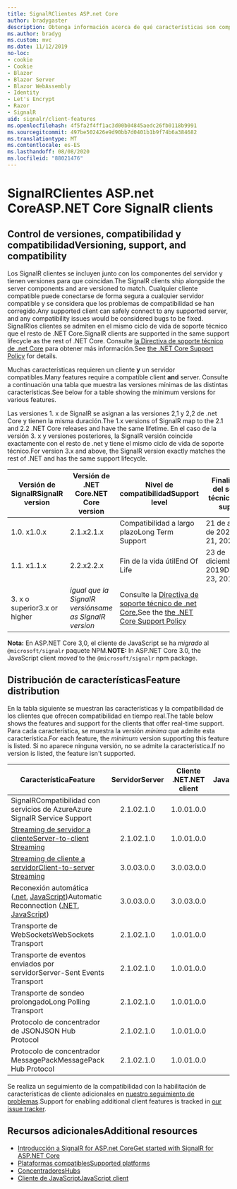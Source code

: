 ```yaml
---
title: SignalRClientes ASP.net Core
author: bradygaster
description: Obtenga información acerca de qué características son compatibles con los distintos clientes de ASP.NET Core SignalR .
ms.author: bradyg
ms.custom: mvc
ms.date: 11/12/2019
no-loc:
- cookie
- Cookie
- Blazor
- Blazor Server
- Blazor WebAssembly
- Identity
- Let's Encrypt
- Razor
- SignalR
uid: signalr/client-features
ms.openlocfilehash: 4f5fa2f4ff1ac3d00b04845aedc26fb0118b9991
ms.sourcegitcommit: 497be502426e9d90bb7d0401b1b9f74b6a384682
ms.translationtype: MT
ms.contentlocale: es-ES
ms.lasthandoff: 08/08/2020
ms.locfileid: "88021476"
---
```

# <a name="aspnet-core-no-locsignalr-clients"></a><span data-ttu-id="c7eb6-103">SignalRClientes ASP.net Core</span><span class="sxs-lookup"><span data-stu-id="c7eb6-103">ASP.NET Core SignalR clients</span></span>

## <a name="versioning-support-and-compatibility"></a><span data-ttu-id="c7eb6-104">Control de versiones, compatibilidad y compatibilidad</span><span class="sxs-lookup"><span data-stu-id="c7eb6-104">Versioning, support, and compatibility</span></span>

<span data-ttu-id="c7eb6-105">Los SignalR clientes se incluyen junto con los componentes del servidor y tienen versiones para que coincidan.</span><span class="sxs-lookup"><span data-stu-id="c7eb6-105">The SignalR clients ship alongside the server components and are versioned to match.</span></span> <span data-ttu-id="c7eb6-106">Cualquier cliente compatible puede conectarse de forma segura a cualquier servidor compatible y se considera que los problemas de compatibilidad se han corregido.</span><span class="sxs-lookup"><span data-stu-id="c7eb6-106">Any supported client can safely connect to any supported server, and any compatibility issues would be considered bugs to be fixed.</span></span> <span data-ttu-id="c7eb6-107">SignalRlos clientes se admiten en el mismo ciclo de vida de soporte técnico que el resto de .NET Core.</span><span class="sxs-lookup"><span data-stu-id="c7eb6-107">SignalR clients are supported in the same support lifecycle as the rest of .NET Core.</span></span> <span data-ttu-id="c7eb6-108">Consulte [la Directiva de soporte técnico de .net Core](https://dotnet.microsoft.com/platform/support/policy/dotnet-core) para obtener más información.</span><span class="sxs-lookup"><span data-stu-id="c7eb6-108">See [the .NET Core Support Policy](https://dotnet.microsoft.com/platform/support/policy/dotnet-core) for details.</span></span>

<span data-ttu-id="c7eb6-109">Muchas características requieren un cliente **y** un servidor compatibles.</span><span class="sxs-lookup"><span data-stu-id="c7eb6-109">Many features require a compatible client **and** server.</span></span> <span data-ttu-id="c7eb6-110">Consulte a continuación una tabla que muestra las versiones mínimas de las distintas características.</span><span class="sxs-lookup"><span data-stu-id="c7eb6-110">See below for a table showing the minimum versions for various features.</span></span>

<span data-ttu-id="c7eb6-111">Las versiones 1. x de SignalR se asignan a las versiones 2,1 y 2,2 de .net Core y tienen la misma duración.</span><span class="sxs-lookup"><span data-stu-id="c7eb6-111">The 1.x versions of SignalR map to the 2.1 and 2.2 .NET Core releases and have the same lifetime.</span></span> <span data-ttu-id="c7eb6-112">En el caso de la versión 3. x y versiones posteriores, la SignalR versión coincide exactamente con el resto de .net y tiene el mismo ciclo de vida de soporte técnico.</span><span class="sxs-lookup"><span data-stu-id="c7eb6-112">For version 3.x and above, the SignalR version exactly matches the rest of .NET and has the same support lifecycle.</span></span>

| <span data-ttu-id="c7eb6-113">Versión de SignalR</span><span class="sxs-lookup"><span data-stu-id="c7eb6-113">SignalR version</span></span> | <span data-ttu-id="c7eb6-114">Versión de .NET Core</span><span class="sxs-lookup"><span data-stu-id="c7eb6-114">.NET Core version</span></span> | <span data-ttu-id="c7eb6-115">Nivel de compatibilidad</span><span class="sxs-lookup"><span data-stu-id="c7eb6-115">Support level</span></span> | <span data-ttu-id="c7eb6-116">Finalización del soporte técnico</span><span class="sxs-lookup"><span data-stu-id="c7eb6-116">End of support</span></span> |
| - | - | - | - |
| <span data-ttu-id="c7eb6-117">1.0. x</span><span class="sxs-lookup"><span data-stu-id="c7eb6-117">1.0.x</span></span> | <span data-ttu-id="c7eb6-118">2.1.x</span><span class="sxs-lookup"><span data-stu-id="c7eb6-118">2.1.x</span></span> | <span data-ttu-id="c7eb6-119">Compatibilidad a largo plazo</span><span class="sxs-lookup"><span data-stu-id="c7eb6-119">Long Term Support</span></span> | <span data-ttu-id="c7eb6-120">21 de agosto de 2021</span><span class="sxs-lookup"><span data-stu-id="c7eb6-120">August 21, 2021</span></span> |
| <span data-ttu-id="c7eb6-121">1.1. x</span><span class="sxs-lookup"><span data-stu-id="c7eb6-121">1.1.x</span></span> | <span data-ttu-id="c7eb6-122">2.2.x</span><span class="sxs-lookup"><span data-stu-id="c7eb6-122">2.2.x</span></span> | <span data-ttu-id="c7eb6-123">Fin de la vida útil</span><span class="sxs-lookup"><span data-stu-id="c7eb6-123">End Of Life</span></span> | <span data-ttu-id="c7eb6-124">23 de diciembre de 2019</span><span class="sxs-lookup"><span data-stu-id="c7eb6-124">December 23, 2019</span></span> |
| <span data-ttu-id="c7eb6-125">3. x o superior</span><span class="sxs-lookup"><span data-stu-id="c7eb6-125">3.x or higher</span></span> | <span data-ttu-id="c7eb6-126">*igual que la SignalR versión*</span><span class="sxs-lookup"><span data-stu-id="c7eb6-126">*same as SignalR version*</span></span> | <span data-ttu-id="c7eb6-127">Consulte la [Directiva de soporte técnico de .net Core.](https://dotnet.microsoft.com/platform/support/policy/dotnet-core)</span><span class="sxs-lookup"><span data-stu-id="c7eb6-127">See the [the .NET Core Support Policy](https://dotnet.microsoft.com/platform/support/policy/dotnet-core)</span></span> |

<span data-ttu-id="c7eb6-128">**Nota:** En ASP.NET Core 3,0, el cliente de JavaScript se ha *migrado* al `@microsoft/signalr` paquete NPM.</span><span class="sxs-lookup"><span data-stu-id="c7eb6-128">**NOTE:** In ASP.NET Core 3.0, the JavaScript client *moved* to the `@microsoft/signalr` npm package.</span></span>

## <a name="feature-distribution"></a><span data-ttu-id="c7eb6-129">Distribución de características</span><span class="sxs-lookup"><span data-stu-id="c7eb6-129">Feature distribution</span></span>

<span data-ttu-id="c7eb6-130">En la tabla siguiente se muestran las características y la compatibilidad de los clientes que ofrecen compatibilidad en tiempo real.</span><span class="sxs-lookup"><span data-stu-id="c7eb6-130">The table below shows the features and support for the clients that offer real-time support.</span></span> <span data-ttu-id="c7eb6-131">Para cada característica, se muestra la versión *mínima* que admite esta característica.</span><span class="sxs-lookup"><span data-stu-id="c7eb6-131">For each feature, the *minimum* version supporting this feature is listed.</span></span> <span data-ttu-id="c7eb6-132">Si no aparece ninguna versión, no se admite la característica.</span><span class="sxs-lookup"><span data-stu-id="c7eb6-132">If no version is listed, the feature isn't supported.</span></span>

| <span data-ttu-id="c7eb6-133">Característica</span><span class="sxs-lookup"><span data-stu-id="c7eb6-133">Feature</span></span> | <span data-ttu-id="c7eb6-134">Servidor</span><span class="sxs-lookup"><span data-stu-id="c7eb6-134">Server</span></span> | <span data-ttu-id="c7eb6-135">Cliente .NET</span><span class="sxs-lookup"><span data-stu-id="c7eb6-135">.NET client</span></span> | <span data-ttu-id="c7eb6-136">Cliente de JavaScript</span><span class="sxs-lookup"><span data-stu-id="c7eb6-136">JavaScript client</span></span> | <span data-ttu-id="c7eb6-137">Cliente de Java</span><span class="sxs-lookup"><span data-stu-id="c7eb6-137">Java client</span></span> |
| ---- | :-: | :-: | :-: | :-: |
| <span data-ttu-id="c7eb6-138">SignalRCompatibilidad con servicios de Azure</span><span class="sxs-lookup"><span data-stu-id="c7eb6-138">Azure SignalR Service Support</span></span> |<span data-ttu-id="c7eb6-139">2.1.0</span><span class="sxs-lookup"><span data-stu-id="c7eb6-139">2.1.0</span></span>|<span data-ttu-id="c7eb6-140">1.0.0</span><span class="sxs-lookup"><span data-stu-id="c7eb6-140">1.0.0</span></span>|<span data-ttu-id="c7eb6-141">1.0.0</span><span class="sxs-lookup"><span data-stu-id="c7eb6-141">1.0.0</span></span>|<span data-ttu-id="c7eb6-142">1.0.0</span><span class="sxs-lookup"><span data-stu-id="c7eb6-142">1.0.0</span></span>|
| [<span data-ttu-id="c7eb6-143">Streaming de servidor a cliente</span><span class="sxs-lookup"><span data-stu-id="c7eb6-143">Server-to-client Streaming</span></span>](xref:signalr/streaming)          |<span data-ttu-id="c7eb6-144">2.1.0</span><span class="sxs-lookup"><span data-stu-id="c7eb6-144">2.1.0</span></span>|<span data-ttu-id="c7eb6-145">1.0.0</span><span class="sxs-lookup"><span data-stu-id="c7eb6-145">1.0.0</span></span>|<span data-ttu-id="c7eb6-146">1.0.0</span><span class="sxs-lookup"><span data-stu-id="c7eb6-146">1.0.0</span></span>|<span data-ttu-id="c7eb6-147">1.0.0</span><span class="sxs-lookup"><span data-stu-id="c7eb6-147">1.0.0</span></span>|
| [<span data-ttu-id="c7eb6-148">Streaming de cliente a servidor</span><span class="sxs-lookup"><span data-stu-id="c7eb6-148">Client-to-server Streaming</span></span>](xref:signalr/streaming)          |<span data-ttu-id="c7eb6-149">3.0.0</span><span class="sxs-lookup"><span data-stu-id="c7eb6-149">3.0.0</span></span>|<span data-ttu-id="c7eb6-150">3.0.0</span><span class="sxs-lookup"><span data-stu-id="c7eb6-150">3.0.0</span></span>|<span data-ttu-id="c7eb6-151">3.0.0</span><span class="sxs-lookup"><span data-stu-id="c7eb6-151">3.0.0</span></span>|<span data-ttu-id="c7eb6-152">3.0.0</span><span class="sxs-lookup"><span data-stu-id="c7eb6-152">3.0.0</span></span>|
| <span data-ttu-id="c7eb6-153">Reconexión automática ([.net](/aspnet/core/signalr/dotnet-client?view=aspnetcore-3.0&tabs=visual-studio#handle-lost-connection), [JavaScript](/aspnet/core/signalr/javascript-client?view=aspnetcore-3.0#reconnect-clients))</span><span class="sxs-lookup"><span data-stu-id="c7eb6-153">Automatic Reconnection ([.NET](/aspnet/core/signalr/dotnet-client?view=aspnetcore-3.0&tabs=visual-studio#handle-lost-connection), [JavaScript](/aspnet/core/signalr/javascript-client?view=aspnetcore-3.0#reconnect-clients))</span></span>          |<span data-ttu-id="c7eb6-154">3.0.0</span><span class="sxs-lookup"><span data-stu-id="c7eb6-154">3.0.0</span></span>|<span data-ttu-id="c7eb6-155">3.0.0</span><span class="sxs-lookup"><span data-stu-id="c7eb6-155">3.0.0</span></span>|<span data-ttu-id="c7eb6-156">3.0.0</span><span class="sxs-lookup"><span data-stu-id="c7eb6-156">3.0.0</span></span>|❌|
| <span data-ttu-id="c7eb6-157">Transporte de WebSockets</span><span class="sxs-lookup"><span data-stu-id="c7eb6-157">WebSockets Transport</span></span> |<span data-ttu-id="c7eb6-158">2.1.0</span><span class="sxs-lookup"><span data-stu-id="c7eb6-158">2.1.0</span></span>|<span data-ttu-id="c7eb6-159">1.0.0</span><span class="sxs-lookup"><span data-stu-id="c7eb6-159">1.0.0</span></span>|<span data-ttu-id="c7eb6-160">1.0.0</span><span class="sxs-lookup"><span data-stu-id="c7eb6-160">1.0.0</span></span>|<span data-ttu-id="c7eb6-161">1.0.0</span><span class="sxs-lookup"><span data-stu-id="c7eb6-161">1.0.0</span></span>|
| <span data-ttu-id="c7eb6-162">Transporte de eventos enviados por servidor</span><span class="sxs-lookup"><span data-stu-id="c7eb6-162">Server-Sent Events Transport</span></span> |<span data-ttu-id="c7eb6-163">2.1.0</span><span class="sxs-lookup"><span data-stu-id="c7eb6-163">2.1.0</span></span>|<span data-ttu-id="c7eb6-164">1.0.0</span><span class="sxs-lookup"><span data-stu-id="c7eb6-164">1.0.0</span></span>|<span data-ttu-id="c7eb6-165">1.0.0</span><span class="sxs-lookup"><span data-stu-id="c7eb6-165">1.0.0</span></span>|❌|
| <span data-ttu-id="c7eb6-166">Transporte de sondeo prolongado</span><span class="sxs-lookup"><span data-stu-id="c7eb6-166">Long Polling Transport</span></span> |<span data-ttu-id="c7eb6-167">2.1.0</span><span class="sxs-lookup"><span data-stu-id="c7eb6-167">2.1.0</span></span>|<span data-ttu-id="c7eb6-168">1.0.0</span><span class="sxs-lookup"><span data-stu-id="c7eb6-168">1.0.0</span></span>|<span data-ttu-id="c7eb6-169">1.0.0</span><span class="sxs-lookup"><span data-stu-id="c7eb6-169">1.0.0</span></span>|<span data-ttu-id="c7eb6-170">3.0.0</span><span class="sxs-lookup"><span data-stu-id="c7eb6-170">3.0.0</span></span>|
| <span data-ttu-id="c7eb6-171">Protocolo de concentrador de JSON</span><span class="sxs-lookup"><span data-stu-id="c7eb6-171">JSON Hub Protocol</span></span> |<span data-ttu-id="c7eb6-172">2.1.0</span><span class="sxs-lookup"><span data-stu-id="c7eb6-172">2.1.0</span></span>|<span data-ttu-id="c7eb6-173">1.0.0</span><span class="sxs-lookup"><span data-stu-id="c7eb6-173">1.0.0</span></span>|<span data-ttu-id="c7eb6-174">1.0.0</span><span class="sxs-lookup"><span data-stu-id="c7eb6-174">1.0.0</span></span>|<span data-ttu-id="c7eb6-175">1.0.0</span><span class="sxs-lookup"><span data-stu-id="c7eb6-175">1.0.0</span></span>|
| <span data-ttu-id="c7eb6-176">Protocolo de concentrador MessagePack</span><span class="sxs-lookup"><span data-stu-id="c7eb6-176">MessagePack Hub Protocol</span></span> |<span data-ttu-id="c7eb6-177">2.1.0</span><span class="sxs-lookup"><span data-stu-id="c7eb6-177">2.1.0</span></span>|<span data-ttu-id="c7eb6-178">1.0.0</span><span class="sxs-lookup"><span data-stu-id="c7eb6-178">1.0.0</span></span>|<span data-ttu-id="c7eb6-179">1.0.0</span><span class="sxs-lookup"><span data-stu-id="c7eb6-179">1.0.0</span></span>|❌|

<span data-ttu-id="c7eb6-180">Se realiza un seguimiento de la compatibilidad con la habilitación de características de cliente adicionales en [nuestro seguimiento de problemas](https://github.com/dotnet/AspNetCore/issues).</span><span class="sxs-lookup"><span data-stu-id="c7eb6-180">Support for enabling additional client features is tracked in [our issue tracker](https://github.com/dotnet/AspNetCore/issues).</span></span>

## <a name="additional-resources"></a><span data-ttu-id="c7eb6-181">Recursos adicionales</span><span class="sxs-lookup"><span data-stu-id="c7eb6-181">Additional resources</span></span>

* [<span data-ttu-id="c7eb6-182">Introducción a SignalR for ASP.net Core</span><span class="sxs-lookup"><span data-stu-id="c7eb6-182">Get started with SignalR for ASP.NET Core</span></span>](xref:tutorials/signalr)
* [<span data-ttu-id="c7eb6-183">Plataformas compatibles</span><span class="sxs-lookup"><span data-stu-id="c7eb6-183">Supported platforms</span></span>](xref:signalr/supported-platforms)
* [<span data-ttu-id="c7eb6-184">Concentradores</span><span class="sxs-lookup"><span data-stu-id="c7eb6-184">Hubs</span></span>](xref:signalr/hubs)
* [<span data-ttu-id="c7eb6-185">Cliente de JavaScript</span><span class="sxs-lookup"><span data-stu-id="c7eb6-185">JavaScript client</span></span>](xref:signalr/javascript-client)
